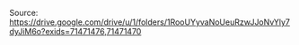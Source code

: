 Source: https://drive.google.com/drive/u/1/folders/1RooUYyvaNoUeuRzwJJoNvYly7dyJiM6o?exids=71471476,71471470
